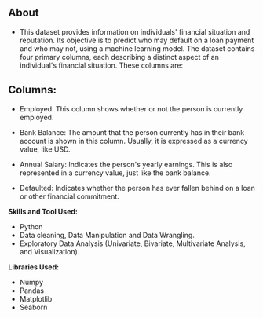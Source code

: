 ## **About**
- This dataset provides information on individuals' financial situation and reputation. Its objective is to predict who may default on a loan payment and who may not, using a machine learning model. The dataset contains four primary columns, each describing a distinct aspect of an individual's financial situation. These columns are:

## **Columns:**

- Employed: This column shows whether or not the person is currently employed. 

- Bank Balance: The amount that the person currently has in their bank account is shown in this column. Usually, it is expressed as a currency value, like USD.

- Annual Salary: Indicates the person's yearly earnings. This is also represented in a currency value, just like the bank balance.

- Defaulted: Indicates whether the person has ever fallen behind on a loan or other financial commitment. 


**Skills and Tool Used:** 
- Python
- Data cleaning, Data Manipulation and Data Wrangling.
- Exploratory Data Analysis (Univariate, Bivariate, Multivariate Analysis, and Visualization).


**Libraries Used:**
- Numpy
- Pandas
- Matplotlib
- Seaborn